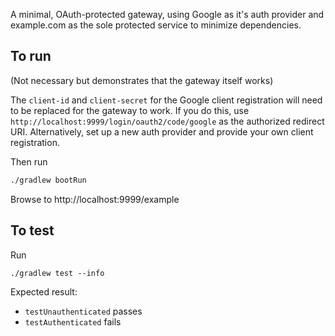A minimal, OAuth-protected gateway, using Google as it's auth provider and example.com as the sole
protected service to minimize dependencies.

## To run
(Not necessary but demonstrates that the gateway itself works)

The `client-id` and `client-secret` for the Google client registration will need to be replaced
for the gateway to work. If you do this, use `http://localhost:9999/login/oauth2/code/google` as 
the authorized redirect URI. Alternatively, set up a new auth provider and provide your own client
registration.

Then run
```bash
./gradlew bootRun
```

Browse to http://localhost:9999/example

## To test
Run
```
./gradlew test --info
```

Expected result:
* `testUnauthenticated` passes
* `testAuthenticated` fails
